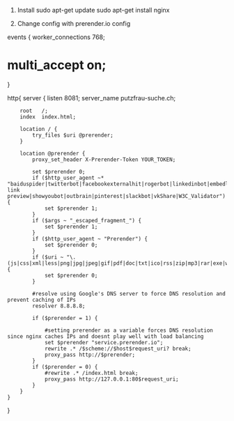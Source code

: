 
1) Install
sudo apt-get update
sudo apt-get install nginx

2) Change config with prerender.io config

events {
  worker_connections 768;
  # multi_accept on;
}

http{
	server {
	    listen 8081;
	    server_name putzfrau-suche.ch;
	 
	    root   /;
	    index  index.html;

	    location / {
	        try_files $uri @prerender;
	    }
	 
	    location @prerender {
	        proxy_set_header X-Prerender-Token YOUR_TOKEN;
	        
	        set $prerender 0;
	        if ($http_user_agent ~* "baiduspider|twitterbot|facebookexternalhit|rogerbot|linkedinbot|embedly|quora link preview|showyoubot|outbrain|pinterest|slackbot|vkShare|W3C_Validator") {
	            set $prerender 1;
	        }
	        if ($args ~ "_escaped_fragment_") {
	            set $prerender 1;
	        }
	        if ($http_user_agent ~ "Prerender") {
	            set $prerender 0;
	        }
	        if ($uri ~ "\.(js|css|xml|less|png|jpg|jpeg|gif|pdf|doc|txt|ico|rss|zip|mp3|rar|exe|wmv|doc|avi|ppt|mpg|mpeg|tif|wav|mov|psd|ai|xls|mp4|m4a|swf|dat|dmg|iso|flv|m4v|torrent|ttf|woff)") {
	            set $prerender 0;
	        }
	        
	        #resolve using Google's DNS server to force DNS resolution and prevent caching of IPs
	        resolver 8.8.8.8;
	 
	        if ($prerender = 1) {
	            
	            #setting prerender as a variable forces DNS resolution since nginx caches IPs and doesnt play well with load balancing
	            set $prerender "service.prerender.io";
	            rewrite .* /$scheme://$host$request_uri? break;
	            proxy_pass http://$prerender;
	        }
	        if ($prerender = 0) {
	            #rewrite .* /index.html break;
	            proxy_pass http://127.0.0.1:80$request_uri;
	        }
	    }
	}
}